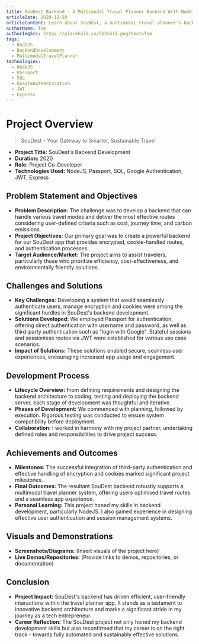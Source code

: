 ```yaml
---
title: SouDest Backend - A Multimodal Travel Planner Backend With NodeJS
articleDate: 2020-12-30
articleContent: Learn about SouDest, a multimodal travel planner's backend, built with NodeJS, which provides optimum routes considering variables such as price, travel time, and CO2 emissions.
authorName: Tom
authorImgSrc: https://placehold.co/512x512.png?text=Tom
tags:
  - NodeJS
  - BackendDevelopment
  - MultimodalTravelPlanner
technologies:
  - NodeJS
  - Passport
  - SQL
  - GoogleAuthentication
  - JWT
  - Express
---
```


# Project Overview

> SouDest - Your Gateway to Smarter, Sustainable Travel

- **Project Title:** SouDest's Backend Development
- **Duration:** 2020
- **Role:** Project Co-Developer
- **Technologies Used:** NodeJS, Passport, SQL, Google Authentication, JWT, Express

## Problem Statement and Objectives

- **Problem Description:** The challenge was to develop a backend that can handle various travel modes and deliver the
  most effective routes considering user-defined criteria such as cost, journey time, and carbon emissions.
- **Project Objectives:** Our primary goal was to create a powerful backend for our SouDest app that provides encrypted,
  cookie-handled routes, and authentication processes.
- **Target Audience/Market:** The project aims to assist travelers, particularly those who prioritize efficiency,
  cost-effectiveness, and environmentally friendly solutions.

## Challenges and Solutions

- **Key Challenges:** Developing a system that would seamlessly authenticate users, manage encryption and cookies were
  among the significant hurdles in SouDest's backend development.
- **Solutions Developed:** We employed Passport for authentication, offering direct authentication with username and
  password, as well as third-party authentication such as "login with Google". Stateful sessions and sessionless routes
  via JWT were established for various use case scenarios.
- **Impact of Solutions:** These solutions enabled secure, seamless user experiences, encouraging increased app usage
  and engagement.

## Development Process

- **Lifecycle Overview:** From defining requirements and designing the backend architecture to coding, testing and
  deploying the backend server, each stage of development was thoughtful and iterative.
- **Phases of Development:** We commenced with planning, followed by execution. Rigorous testing was conducted to ensure
  system compatibility before deployment.
- **Collaboration:** I worked in harmony with my project partner, undertaking defined roles and responsibilities to
  drive project success.

## Achievements and Outcomes

- **Milestones:** The successful integration of third-party authentication and effective handling of encryption and
  cookies marked significant project milestones.
- **Final Outcomes:** The resultant SouDest backend robustly supports a multimodal travel planner system, offering users
  optimised travel routes and a seamless app experience.
- **Personal Learning:** This project honed my skills in backend development, particularly NodeJS. I also gained
  experience in designing effective user authentication and session management systems.

## Visuals and Demonstrations

- **Screenshots/Diagrams:** (Insert visuals of the project here)
- **Live Demos/Repositories:** (Provide links to demos, repositories, or documentation)

## Conclusion

- **Project Impact:** SouDest's backend has driven efficient, user-friendly interactions within the travel planner app.
  It stands as a testament to innovative backend architecture and marks a significant stride in my journey as a tech
  entrepreneur.
- **Career Reflection:** The SouDest project not only honed my backend development skills but also reconfirmed that my
  career is on the right track - towards fully automated and sustainably effective solutions.
